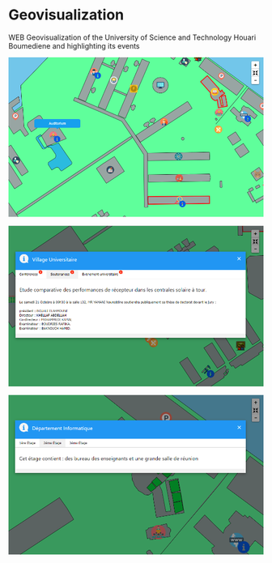 # Geovisualization
WEB Geovisualization of the University of Science and Technology Houari Boumediene and highlighting its events

![alt text](https://github.com/CHEREF-Mehdi/Geovisualization/blob/master/ReadMeImage/demo1.PNG)

![alt text](https://github.com/CHEREF-Mehdi/Geovisualization/blob/master/ReadMeImage/demo2.PNG)

![alt text](https://github.com/CHEREF-Mehdi/Geovisualization/blob/master/ReadMeImage/demo3.PNG)
